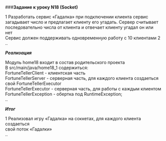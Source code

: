 ###**Задание к уроку N18 (Socket)**

1 Разработать сервис «Гадалка» при подключении клиента сервис  
загадывает число и предлагает клиенту его угадать. Сервер считывает  
последовательно числа от клиента и отвечает клиенту угадал он или нет   
Сервис должен поддерживать одновременную работу с 10 клиентами
2 ..

***Реализация***

Модуль home18 входит в состав родительского проекта  
В src/main/java/home18_1 содержиться:  
FortuneTellerClient - клиентская часть  
FortuneTellerServer - серверная часть, для каждого клиента создаеться свой FortuneTellerExecutor  
FortuneTellerExecutor - серверная часть, для работы с каждым клиентом  
FortuneTellerException - обертка под RuntimeException;  
..

***Итог***

1 Реализовал игру «Гадалка» на соккетах, для каждого клиента создаеться  
свой поток «Гадалки»  
..   

